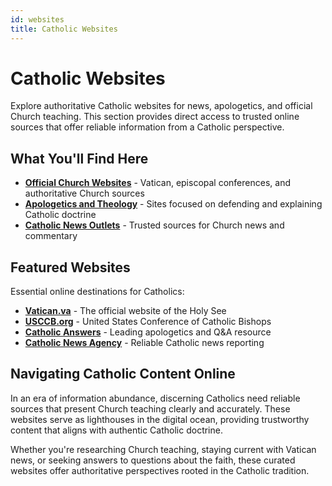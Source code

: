 ```yaml
---
id: websites
title: Catholic Websites
---
```


# Catholic Websites

Explore authoritative Catholic websites for news, apologetics, and official Church teaching. This section provides direct access to trusted online sources that offer reliable information from a Catholic perspective.

## What You'll Find Here

- **[Official Church Websites](official-church)** - Vatican, episcopal conferences, and authoritative Church sources
- **[Apologetics and Theology](apologetics-theology)** - Sites focused on defending and explaining Catholic doctrine
- **[Catholic News Outlets](catholic-news)** - Trusted sources for Church news and commentary

## Featured Websites

Essential online destinations for Catholics:

- **[Vatican.va](https://www.vatican.va/)** - The official website of the Holy See
- **[USCCB.org](https://www.usccb.org/)** - United States Conference of Catholic Bishops
- **[Catholic Answers](https://www.catholic.com/)** - Leading apologetics and Q&A resource
- **[Catholic News Agency](https://www.catholicnewsagency.com/)** - Reliable Catholic news reporting

## Navigating Catholic Content Online

In an era of information abundance, discerning Catholics need reliable sources that present Church teaching clearly and accurately. These websites serve as lighthouses in the digital ocean, providing trustworthy content that aligns with authentic Catholic doctrine.

Whether you're researching Church teaching, staying current with Vatican news, or seeking answers to questions about the faith, these curated websites offer authoritative perspectives rooted in the Catholic tradition.

